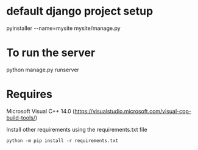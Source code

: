# default django project setup
pyinstaller --name=mysite mysite/manage.py

# To run the server
python manage.py runserver

# Requires
Microsoft Visual C++ 14.0 (https://visualstudio.microsoft.com/visual-cpp-build-tools/)

Install other requirements using the requirements.txt file

```
python -m pip install -r requirements.txt
```
